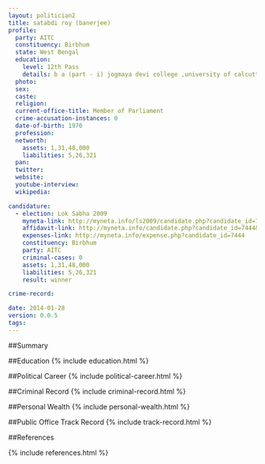 ```yaml
---
layout: politician2
title: satabdi roy (banerjee)
profile: 
  party: AITC
  constituency: Birbhum
  state: West Bengal
  education: 
    level: 12th Pass
    details: b a (part - i) jogmaya devi college ,university of calcutta .
  photo: 
  sex: 
  caste: 
  religion: 
  current-office-title: Member of Parliament
  crime-accusation-instances: 0
  date-of-birth: 1970
  profession: 
  networth: 
    assets: 1,31,48,000
    liabilities: 5,26,321
  pan: 
  twitter: 
  website: 
  youtube-interview: 
  wikipedia: 

candidature: 
  - election: Lok Sabha 2009
    myneta-link: http://myneta.info/ls2009/candidate.php?candidate_id=7444
    affidavit-link: http://myneta.info/candidate.php?candidate_id=7444&scan=original
    expenses-link: http://myneta.info/expense.php?candidate_id=7444
    constituency: Birbhum 
    party: AITC
    criminal-cases: 0
    assets: 1,31,48,000
    liabilities: 5,26,321
    result: winner 

crime-record: 

date: 2014-01-28
version: 0.0.5
tags: 
---
```

##Summary


##Education
{% include education.html %}


##Political Career
{% include political-career.html %}


##Criminal Record
{% include criminal-record.html %}


##Personal Wealth
{% include personal-wealth.html %}


##Public Office Track Record
{% include track-record.html %}


##References


{% include references.html %}
